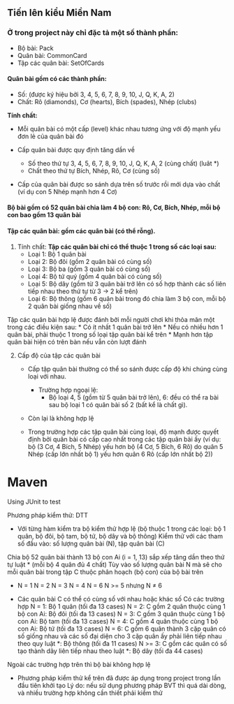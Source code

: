 ﻿
## Tiến lên kiểu Miền Nam
### Ở trong project này chỉ đặc tả một số thành phần:
 * Bộ bài: Pack
 * Quân bài: CommonCard
 * Tập các quân bài: SetOfCards

#### Quân bài gồm có các thành phần:
 * Số: (được ký hiệu bởi 3, 4, 5, 6, 7, 8, 9, 10, J, Q, K, A, 2)
 * Chất: Rô (diamonds), Cơ (hearts), Bích (spades), Nhép (clubs)

**Tính chất:**
 * Mỗi quân bài có một cấp (level) khác nhau tương ứng với độ mạnh yếu đơn lẻ của quân bài đó

 * Cấp quân bài được quy định tăng dần về
    * Số theo thứ tự 3, 4, 5, 6, 7, 8, 9, 10, J, Q, K, A, 2 (cùng chất) (luât *)
    * Chất theo thứ tự Bích, Nhép, Rô, Cơ (cùng số)

 * Cấp của quân bài được so sánh dựa trên số trước rồi mới dựa vào chất (ví dụ con 5 Nhép mạnh hơn 4 Cơ)

#### Bộ bài gồm có 52 quân bài chia làm 4 bộ con: Rô, Cơ, Bích, Nhép, mỗi bộ con bao gồm 13 quân bài

#### Tập các quân bài: gồm các quân bài (có thể rỗng).
 1. Tính chất:
   **Tập các quân bài chỉ có thể thuộc 1 trong số các loại sau:**
    * Loại 1: Bộ 1 quân bài
    * Loại 2: Bộ đôi (gồm 2 quân bài có cùng số)
    * Loại 3: Bộ ba (gồm 3 quân bài có cùng số)
    * Loại 4: Bộ tứ quý (gồm 4 quân bài có cùng số)
    * Loại 5: Bộ dây (gồm từ 3 quân bài trở lên có số hợp thành các số liên tiếp nhau theo thứ tự từ 3 -> 2 kể trên)
    * Loại 6: Bộ thông (gồm 6 quân bài trong đó chia làm 3 bộ con, mỗi bộ 2 quân bài giống nhau về số)
   
   Tập các quân bài hợp lệ được đánh bởi mỗi người chơi khi thỏa mãn một trong các điều kiện sau:
    * Có ít nhất 1 quân bài trở lên
    * Nếu có nhiều hơn 1 quân bài, phải thuộc 1 trong số loại tập quân bài kể trên
    * Mạnh hơn tập quân bài hiện có trên bàn nếu vẫn còn lượt đánh

 2. Cấp độ của tập các quân bài
    * Cấp tập quân bài thường có thể so sánh được cấp độ khi chúng cùng loại với nhau.
      * Trường hợp ngoại lệ:
        * Bộ loại 4, 5 (gồm từ 5 quân bài trở lên), 6: đều có thể ra bài sau bộ loại 1 có quân bài số 2 (bất kể là chất gì).
	* Còn lại là không hợp lệ

    * Trong trường hợp các tập quân bài cùng loại, độ mạnh được quyết định bởi quân bài có cấp cao nhất trong các tập quân bài ấy
    (ví dụ: bộ (3 Cơ, 4 Bích, 5 Nhép) yếu hơn bộ (4 Cơ, 5 Bích, 6 Rô) do quân 5 Nhép (cấp lớn nhất bộ 1) yếu hơn quân 6 Rô (cấp lớn nhất bộ 2))


# Maven
Using JUnit to test

Phương pháp kiểm thử: DTT
* Với từng hàm kiểm tra bộ kiểm thử hợp lệ (bộ thuộc 1 trong các loại: bộ 1 quân, bộ đôi, bộ tam, bộ tứ, bộ dây và bộ thông)
Kiểm thử với các tham số đầu vào: số lượng quân bài (N), tập quân bài (C)

Chia bộ 52 quân bài thành 13 bộ con Ai (i = 1, 13) sắp xếp tăng dần theo thứ tự luật * (mỗi bộ 4 quân đủ 4 chất)
Tùy vào số lượng quân bài N mà sẽ cho mỗi quân bài trong tập C thuộc phân hoạch (bộ con) của bộ bài trên

* N = 1
  N = 2
  N = 3
  N = 4
  N = 6
  N >= 5 nhưng N ≠ 6

* Các quân bài C có thể có cùng số với nhau hoặc khác số
Có các trường hợp
N = 1: Bộ 1 quân (tối đa 13 cases)
N = 2: C gồm 2 quân thuộc cùng 1 bộ con Ai: Bộ đôi (tối đa 13 cases)
N = 3: C gồm 3 quân thuộc cùng 1 bộ con Ai: Bộ tam (tối đa 13 cases)
N = 4: C gồm 4 quân thuộc cùng 1 bộ con Ai: Bộ tứ (tối đa 13 cases)
N = 6: C gồm 6 quân thành 3 cặp quân có số giống nhau và các số đại diện cho 3 cặp quân ấy phải liên tiếp nhau theo quy luật *: Bộ thông (tối đa 11 cases)
N >= 3: C gồm các quân có số tạo thành dãy liên tiếp nhau theo luật *: Bộ dây (tối đa 44 cases)

Ngoài các trường hợp trên thì bộ bài không hợp lệ

* Phương pháp kiểm thử kể trên đã được áp dụng trong project trong lần đầu tiên khởi tạo
Lý do: nếu sử dụng phương pháp BVT thì quá dài dòng, và nhiều trường hợp không cần thiết phải kiểm thử

